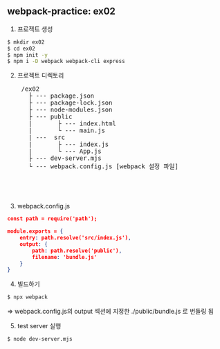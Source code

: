 ## webpack-practice: ex02
1. 프로젝트 생성
```bash
$ mkdir ex02
$ cd ex02
$ npm init -y
$ npm i -D webpack webpack-cli express
```
2. 프로젝트 디렉토리
    <pre>
    /ex02
      ├ --- package.json
      ├ --- package-lock.json
      ├ --- node-modules.json
      ├ --- public
      |       ├ --- index.html  
      |       └ --- main.js  
      | ---  src
      |       ├ --- index.js
      |       └ --- App.js
      ├ --- dev-server.mjs
      └ --- webpack.config.js [webpack 설정 파일]
    <pre>

3. webpack.config.js
```json
const path = require('path');

module.exports = {
    entry: path.resolve('src/index.js'),
    output: {
        path: path.resolve('public'),
        filename: 'bundle.js'
    }
}
```

4. 빌드하기
```bash
$ npx webpack 
```
=> webpack.config.js의 output 섹션에 지정한 ./public/bundle.js 로 번들링 됨

5. test server 실행
```bash
$ node dev-server.mjs
```



